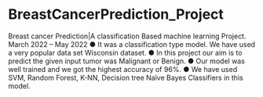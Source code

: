 # BreastCancerPrediction_Project
Breast cancer Prediction|A classification Based machine learning Project. March 2022 – May 2022 
● It was a classification type model. We have used a very popular data set Wisconsin dataset.
● In this project our aim is to predict the given input tumor was Malignant or Benign.
● Our model was well trained and we got the highest accuracy of 96%.
● We have used SVM, Random Forest, K-NN, Decision tree Naïve Bayes Classifiers in this model. 


